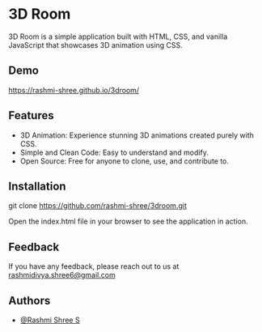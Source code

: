 # 3D Room

3D Room is a simple application built with HTML, CSS, and vanilla JavaScript that showcases 3D animation using CSS.


## Demo

https://rashmi-shree.github.io/3droom/
## Features

- 3D Animation: Experience stunning 3D animations created purely with CSS.
- Simple and Clean Code: Easy to understand and modify.
- Open Source: Free for anyone to clone, use, and contribute to.


## Installation

git clone https://github.com/rashmi-shree/3droom.git

Open the index.html file in your browser to see the application in action.

    
## Feedback

If you have any feedback, please reach out to us at rashmidivya.shree6@gmail.com


## Authors

- [@Rashmi Shree S](https://github.com/rashmi-shree)

